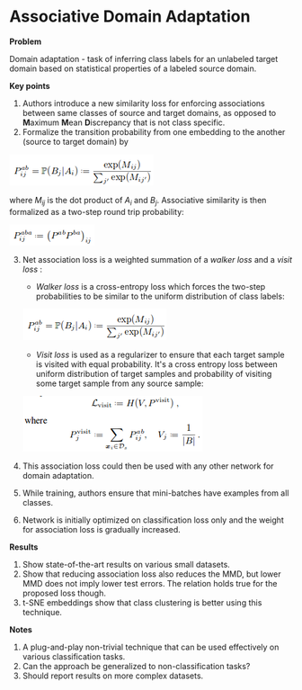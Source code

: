 # Associative Domain Adaptation

**Problem**

Domain adaptation - task of inferring class labels for an unlabeled target domain based on statistical properties of a labeled source domain.

**Key points**

1. Authors introduce a new similarity loss for enforcing associations between same classes of source and target domains, as opposed to **M**aximum **M**ean **D**iscrepancy that is not class specific.
2. Formalize the transition probability from one embedding to the another (source to target domain) by

![Prob-1](images/assoc-domain-adap-1.png)

where *M<sub>ij</sub>* is the dot product of *A<sub>i</sub>* and *B<sub>j</sub>*. Associative similarity is then formalized as a two-step round trip probability:

![Prob-2](images/assoc-domain-adap-2.png)

3. Net association loss is a weighted summation of a *walker loss* and a *visit loss* :
    * *Walker loss* is a cross-entropy loss which forces the two-step probabilities to be similar to the uniform distribution of class labels:

    ![Prob-3](images/assoc-domain-adap-1.png)

    * *Visit loss* is used as a regularizer to ensure that each target sample is visited with equal probability. It's a cross entropy loss between uniform distribution of target samples and probability of visiting some target sample from any source sample:

    ![Prob-4](images/assoc-domain-adap-4.png) 

4. This association loss could then be used with any other network for domain adaptation.
5. While training, authors ensure that mini-batches have examples from all classes.
6. Network is initially optimized on classification loss only and the weight for association loss is gradually increased.

**Results**

1. Show state-of-the-art results on various small datasets.
2. Show that reducing association loss also reduces the MMD, but lower MMD does not imply lower test errors. The relation holds true for the proposed loss though.
3. t-SNE embeddings show that class clustering is better using this technique.

**Notes**

1. A plug-and-play non-trivial technique that can be used effectively on various classification tasks.
2. Can the approach be generalized to non-classification tasks?
3. Should report results on more complex datasets.
